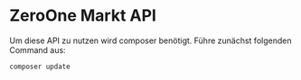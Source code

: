 # ZeroOne Markt API


Um diese API zu nutzen wird composer benötigt.
Führe zunächst folgenden Command aus:


```sh
composer update
```